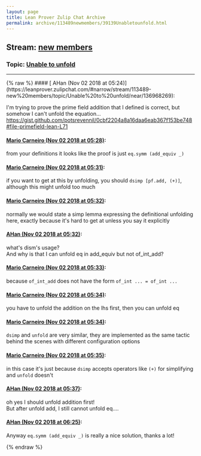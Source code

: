 ```yaml
---
layout: page
title: Lean Prover Zulip Chat Archive 
permalink: archive/113489newmembers/39139Unabletounfold.html
---
```


## Stream: [new members](https://leanprover-community.github.io/archive/113489newmembers/index.html)
### Topic: [Unable to unfold](https://leanprover-community.github.io/archive/113489newmembers/39139Unabletounfold.html)

---

<base href="https://leanprover.zulipchat.com">
{% raw %}
#### [ AHan (Nov 02 2018 at 05:24)](https://leanprover.zulipchat.com/#narrow/stream/113489-new%20members/topic/Unable%20to%20unfold/near/136968269):
<p>I'm trying to prove the prime field addition that I defined is correct,  but somehow I can't unfold the equation...<br>
<a href="https://gist.github.com/potsrevennil/0cbf2204a8a16daa6eab367f153be748#file-primefield-lean-L71" target="_blank" title="https://gist.github.com/potsrevennil/0cbf2204a8a16daa6eab367f153be748#file-primefield-lean-L71">https://gist.github.com/potsrevennil/0cbf2204a8a16daa6eab367f153be748#file-primefield-lean-L71</a></p>

#### [ Mario Carneiro (Nov 02 2018 at 05:28)](https://leanprover.zulipchat.com/#narrow/stream/113489-new%20members/topic/Unable%20to%20unfold/near/136968471):
<p>from your definitions it looks like the proof is just <code>eq.symm (add_equiv _)</code></p>

#### [ Mario Carneiro (Nov 02 2018 at 05:31)](https://leanprover.zulipchat.com/#narrow/stream/113489-new%20members/topic/Unable%20to%20unfold/near/136968579):
<p>if you want to get at this by unfolding, you should <code>dsimp [pf.add, (+)]</code>, although this might unfold too much</p>

#### [ Mario Carneiro (Nov 02 2018 at 05:32)](https://leanprover.zulipchat.com/#narrow/stream/113489-new%20members/topic/Unable%20to%20unfold/near/136968646):
<p>normally we would state a simp lemma expressing the definitional unfolding here, exactly because it's hard to get at unless you say it explicitly</p>

#### [ AHan (Nov 02 2018 at 05:32)](https://leanprover.zulipchat.com/#narrow/stream/113489-new%20members/topic/Unable%20to%20unfold/near/136968659):
<p>what's dism's usage?<br>
And why is that I can unfold eq in add_equiv but not of_int_add?</p>

#### [ Mario Carneiro (Nov 02 2018 at 05:33)](https://leanprover.zulipchat.com/#narrow/stream/113489-new%20members/topic/Unable%20to%20unfold/near/136968681):
<p>because <code>of_int_add</code> does not have the form <code>of_int ... = of_int ...</code></p>

#### [ Mario Carneiro (Nov 02 2018 at 05:34)](https://leanprover.zulipchat.com/#narrow/stream/113489-new%20members/topic/Unable%20to%20unfold/near/136968726):
<p>you have to unfold the addition on the lhs first, then you can unfold eq</p>

#### [ Mario Carneiro (Nov 02 2018 at 05:34)](https://leanprover.zulipchat.com/#narrow/stream/113489-new%20members/topic/Unable%20to%20unfold/near/136968747):
<p><code>dsimp</code> and <code>unfold</code> are very similar, they are implemented as the same tactic behind the scenes with different configuration options</p>

#### [ Mario Carneiro (Nov 02 2018 at 05:35)](https://leanprover.zulipchat.com/#narrow/stream/113489-new%20members/topic/Unable%20to%20unfold/near/136968759):
<p>in this case it's just because <code>dsimp</code> accepts operators like <code>(+)</code> for simplifying and <code>unfold</code> doesn't</p>

#### [ AHan (Nov 02 2018 at 05:37)](https://leanprover.zulipchat.com/#narrow/stream/113489-new%20members/topic/Unable%20to%20unfold/near/136968824):
<p>oh yes  I should unfold addition first!<br>
But after unfold add, I still cannot unfold eq....</p>

#### [ AHan (Nov 02 2018 at 06:25)](https://leanprover.zulipchat.com/#narrow/stream/113489-new%20members/topic/Unable%20to%20unfold/near/136970809):
<p>Anyway <code>eq.symm (add_equiv _)</code> is really a nice solution, thanks a lot!</p>


{% endraw %}
